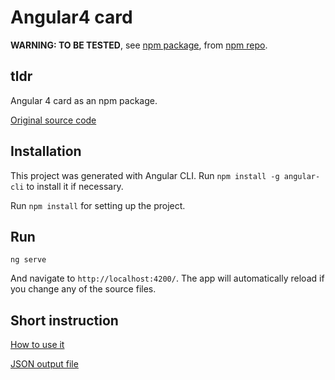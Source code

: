 # Angular4 card

**WARNING: TO BE TESTED**, see [npm package](https://www.npmjs.com/package/angular4-card), from [npm repo](https://www.npmjs.com/~vpcom).

## tldr

Angular 4 card as an npm package.

[Original source code](https://github.com/vpcom/Angular4-UI-blocks-overview/)

## Installation

This project was generated with Angular CLI. Run `npm install -g angular-cli` to install it if necessary.

Run `npm install` for setting up the project.

## Run

    ng serve

And navigate to `http://localhost:4200/`. The app will automatically reload if you change any of the source files.

## Short instruction

[How to use it](https://github.com/vpcom/Angular4-UI-blocks-overview/blob/master/src/app/app.component.html)

[JSON output file](https://github.com/vpcom/Angular4-UI-blocks-overview/blob/master/src/assets/cards.json)
